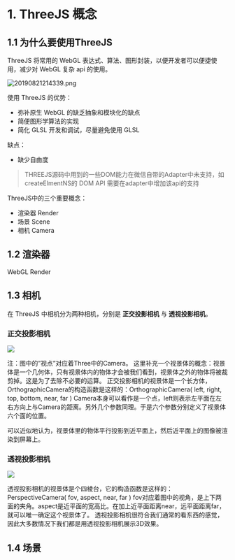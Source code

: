 # 1. ThreeJS 概念

## 1.1 为什么要使用ThreeJS

ThreeJS 将常用的 WebGL 表达式、算法、图形封装，以便开发者可以便捷使用，减少对 WebGL 复杂 api 的使用。

![20190821214339.png](http://img.cdn.esunr.xyz/markdown/20190821214339.png)

使用 ThreeJS 的优势：

- 弥补原生 WebGL 的缺乏抽象和模块化的缺点
- 简便图形学算法的实现
- 简化 GLSL 开发和调试，尽量避免使用 GLSL

缺点：

- 缺少自由度

> THREEJS源码中用到的一些DOM能力在微信自带的Adapter中未支持，如 createElmentNS的 DOM API 需要在adapter中增加该api的支持

ThreeJS中的三个重要概念：

- 渲染器 Render
- 场景 Scene
- 相机 Camera

## 1.2 渲染器 

WebGL Render

## 1.3 相机 

在 ThreeJS 中相机分为两种相机，分别是 **正交投影相机** 与 **透视投影相机**。

### 正交投影相机

![](https://pic4.zhimg.com/80/v2-62ede52e0bb0d8b49f6cf2e41debc247_hd.jpg)

注：图中的”视点”对应着Three中的Camera。
这里补充一个视景体的概念：视景体是一个几何体，只有视景体内的物体才会被我们看到，视景体之外的物体将被裁剪掉。这是为了去除不必要的运算。
正交投影相机的视景体是一个长方体，OrthographicCamera的构造函数是这样的：OrthographicCamera( left, right, top, bottom, near, far )
Camera本身可以看作是一个点，left则表示左平面在左右方向上与Camera的距离。另外几个参数同理。于是六个参数分别定义了视景体六个面的位置。

可以近似地认为，视景体里的物体平行投影到近平面上，然后近平面上的图像被渲染到屏幕上。

### 透视投影相机

![](https://pic2.zhimg.com/80/v2-3b160a77bda7661c4dd3920ddeaae605_hd.jpg)

透视投影相机的视景体是个四棱台，它的构造函数是这样的：PerspectiveCamera( fov, aspect, near, far )
fov对应着图中的视角，是上下两面的夹角。aspect是近平面的宽高比。在加上近平面距离near，远平面距离far，就可以唯一确定这个视景体了。
透视投影相机很符合我们通常的看东西的感觉，因此大多数情况下我们都是用透视投影相机展示3D效果。

## 1.4 场景

